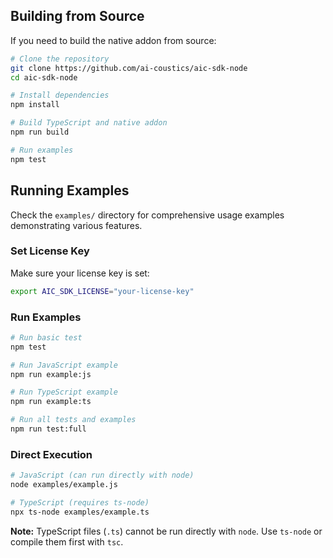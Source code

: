 
## Building from Source

If you need to build the native addon from source:

```bash
# Clone the repository
git clone https://github.com/ai-coustics/aic-sdk-node
cd aic-sdk-node

# Install dependencies
npm install

# Build TypeScript and native addon
npm run build

# Run examples
npm test
```

## Running Examples

Check the `examples/` directory for comprehensive usage examples demonstrating various features.

### Set License Key

Make sure your license key is set:

```bash
export AIC_SDK_LICENSE="your-license-key"
```

### Run Examples

```bash
# Run basic test
npm test

# Run JavaScript example
npm run example:js

# Run TypeScript example
npm run example:ts

# Run all tests and examples
npm run test:full
```

### Direct Execution

```bash
# JavaScript (can run directly with node)
node examples/example.js

# TypeScript (requires ts-node)
npx ts-node examples/example.ts
```

**Note:** TypeScript files (`.ts`) cannot be run directly with `node`. Use `ts-node` or compile them first with `tsc`.
